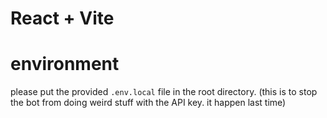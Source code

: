 # React + Vite

# environment
please put the provided ```.env.local``` file in the root directory. (this is to stop the bot from doing weird stuff with the API key. it happen last time)
